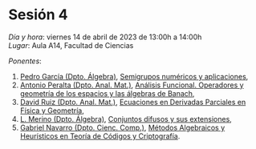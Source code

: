# Sesión 4

*Día y hora*: viernes 14 de abril de 2023 de 13:00h a 14:00h  
*Lugar*: Aula A14, Facultad de Ciencias

*Ponentes*:
1. [Pedro García (Dpto. Álgebra)](https://algebra.ugr.es/pages/personal/fichas_profesores/pedro), [Semigrupos numéricos y aplicaciones](https://tfg-re-search.github.io/lineas/algebra/semigrupos.html), 
2. [Antonio Peralta (Dpto. Anal. Mat.)](https://analisismatematico.ugr.es/pages/profesorado/antonio_peralta), [Análisis Funcional. Operadores y geometría de los espacios y las álgebras de Banach](https://tfg-re-search.github.io/lineas/analisis/AnalisisFuncional.html),
3. [David Ruiz (Dpto. Anal. Mat.)](https://analisismatematico.ugr.es/pages/profesorado/david_ruiz), [Ecuaciones en Derivadas Parciales en Física y Geometría](https://tfg-re-search.github.io/lineas/analisis/EDPAnalisis.html),
4. [L. Merino (Dpto. Álgebra)](https://algebra.ugr.es/pages/personal/fichas_profesores/luis_merino/profesor), [Conjuntos difusos y sus extensiones](https://tfg-re-search.github.io/lineas/algebra/difusos.html),
5. [Gabriel Navarro (Dpto. Cienc. Comp.)](https://decsai.ugr.es/informacion/directorio-personal/gabriel-navarro-garulo), [Métodos Algebraicos y Heurísticos en Teoría de Códigos y Criptografía](https://tfg-re-search.github.io/lineas/algebra/algheu.html).

